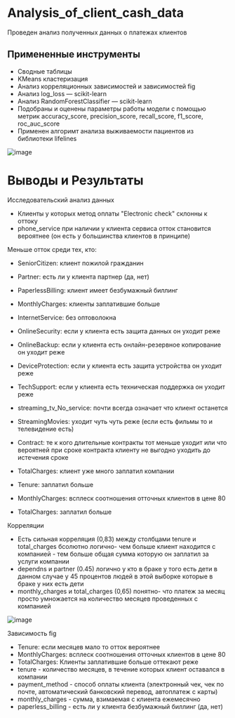 # Analysis_of_client_cash_data
Проведен анализ полученных данных о платежах клиентов
## Примененные инструменты
- Сводные таблицы
- KMeans кластеризация
- Анализ корреляционных зависимостей и зависимостей fig
- Анализ log_loss — scikit-learn
- Анализ RandomForestClassifier — scikit-learn
- Подобраны и оценены параметры работы модели с помощью метрик accuracy_score, precision_score, recall_score, f1_score, roc_auc_score
- Применен алгоримт анализа выживаемости пациентов из библиотеки lifelines

![image](https://user-images.githubusercontent.com/111303182/201114797-cac5fd13-14b9-47ef-8cdb-a7fcde62ec7e.png)

# Выводы и Результаты

Исследовательский анализ данных

*   Клиенты у которых метод оплаты "Electronic check" склонны к оттоку
*   phone_service  при наличии у клиента сервиса отток становится вероятнее (он есть у большинства клиентов в принципе)

Меньше отток среди тех, кто:

*   SeniorCitizen: клиент пожилой гражданин
*   Partner: есть ли у клиента партнер (да, нет)
*   PaperlessBilling: клиент имеет безбумажный биллинг
*   MonthlyCharges: клиенты заплатившие больше
*   InternetService: без оптоволокна
*   OnlineSecurity: если у клиента есть защита данных он уходит реже
*   OnlineBackup: если у клиента есть онлайн-резервное копирование он уходит реже
*   DeviceProtection: если у клиента есть защита устройства он уходит реже
*   TechSupport: если у клиента есть техническая поддержка он уходит реже
*   streaming_tv_No_service: почти всегда означает что клиент останется

*   StreamingMovies: уходит чуть чуть реже (если есть фильмы то и телевидение есть)
*   Contract: те к кого длительные контракты тот меньше уходит или что вероятней при сроке контракта клиенту не выгодно уходить до истечения сроке
*   TotalCharges: клиент уже много заплатил компании
*   Tenure: заплатил больше
*   MonthlyCharges: всплеск соотношения отточных клиентов в цене 80
*   TotalCharges: заплатил больше

Корреляции
*   Есть сильная корреляция (0,83) между столбцами tenure и total_charges бсолютно логично- чем больше клиент находится с компанией - тем больше общая 
сумма которую он заплатил за услуги компании
*   dependns и partner (0.45) логично у кто в браке у того есть дети в данном случае у 45 процентов людей в этой выборке которые в браке у них есть дети
*   monthly_charges и total_charges (0,65) понятно- что платеж за месяц просто умножается на количество месяцев проведенных с компанией

![image](https://user-images.githubusercontent.com/111303182/201114921-e472dd03-2e64-4dc0-ad6c-1a801d13ed20.png)

Зависимость fig
*   Tenure: если месяцев мало то отток вероятнее
*   MonthlyCharges: всплеск соотношения отточных клиентов в цене 80
*   TotalCharges: Клиенты заплатившие больше оттекают реже
*   tenure - количество месяцев, в течение которых клиент оставался в компании
*   payment_method - способ оплаты клиента (электронный чек, чек по почте, автоматический банковский перевод, автоплатеж с карты)
*   monthly_charges - сумма, взимаемая с клиента ежемесячно
*   paperless_billing - есть ли у клиента безбумажный биллинг (да, нет)
